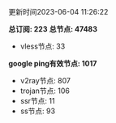 更新时间2023-06-04 11:26:22

**总订阅: 223**
**总节点: 47483**
- vless节点: 33

**google ping有效节点: 1017**
- v2ray节点: 807
- trojan节点: 106
- ssr节点: 11
- ss节点: 93
